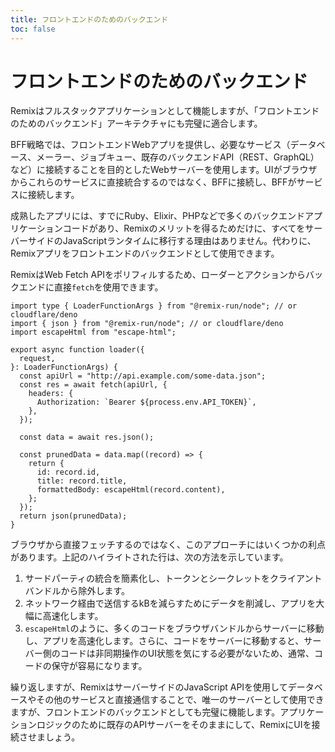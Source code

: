 ```yaml
---
title: フロントエンドのためのバックエンド
toc: false
---
```


# フロントエンドのためのバックエンド

Remixはフルスタックアプリケーションとして機能しますが、「フロントエンドのためのバックエンド」アーキテクチャにも完璧に適合します。

BFF戦略では、フロントエンドWebアプリを提供し、必要なサービス（データベース、メーラー、ジョブキュー、既存のバックエンドAPI（REST、GraphQL）など）に接続することを目的としたWebサーバーを使用します。UIがブラウザからこれらのサービスに直接統合するのではなく、BFFに接続し、BFFがサービスに接続します。

成熟したアプリには、すでにRuby、Elixir、PHPなどで多くのバックエンドアプリケーションコードがあり、Remixのメリットを得るためだけに、すべてをサーバーサイドのJavaScriptランタイムに移行する理由はありません。代わりに、Remixアプリをフロントエンドのバックエンドとして使用できます。

RemixはWeb Fetch APIをポリフィルするため、ローダーとアクションからバックエンドに直接`fetch`を使用できます。

```tsx lines=[11,17,21]
import type { LoaderFunctionArgs } from "@remix-run/node"; // or cloudflare/deno
import { json } from "@remix-run/node"; // or cloudflare/deno
import escapeHtml from "escape-html";

export async function loader({
  request,
}: LoaderFunctionArgs) {
  const apiUrl = "http://api.example.com/some-data.json";
  const res = await fetch(apiUrl, {
    headers: {
      Authorization: `Bearer ${process.env.API_TOKEN}`,
    },
  });

  const data = await res.json();

  const prunedData = data.map((record) => {
    return {
      id: record.id,
      title: record.title,
      formattedBody: escapeHtml(record.content),
    };
  });
  return json(prunedData);
}
```

ブラウザから直接フェッチするのではなく、このアプローチにはいくつかの利点があります。上記のハイライトされた行は、次の方法を示しています。

1. サードパーティの統合を簡素化し、トークンとシークレットをクライアントバンドルから除外します。
2. ネットワーク経由で送信するkBを減らすためにデータを削減し、アプリを大幅に高速化します。
3. `escapeHtml`のように、多くのコードをブラウザバンドルからサーバーに移動し、アプリを高速化します。さらに、コードをサーバーに移動すると、サーバー側のコードは非同期操作のUI状態を気にする必要がないため、通常、コードの保守が容易になります。

繰り返しますが、RemixはサーバーサイドのJavaScript APIを使用してデータベースやその他のサービスと直接通信することで、唯一のサーバーとして使用できますが、フロントエンドのバックエンドとしても完璧に機能します。アプリケーションロジックのために既存のAPIサーバーをそのままにして、RemixにUIを接続させましょう。

